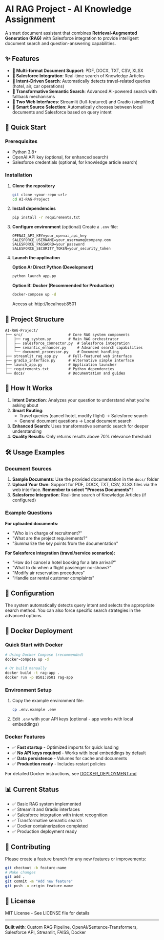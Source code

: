 # AI RAG Project - AI Knowledge Assignment

A smart document assistant that combines **Retrieval-Augmented Generation (RAG)** with Salesforce integration to provide intelligent document search and question-answering capabilities.

## ✨ Features

- **📄 Multi-format Document Support**: PDF, DOCX, TXT, CSV, XLSX
- **🏢 Salesforce Integration**: Real-time search of Knowledge Articles
- **🧠 Intent-Driven Search**: Automatically detects travel-related queries (hotel, air, car operations)
- **🚀 Transformative Semantic Search**: Advanced AI-powered search with fallback mechanisms
- **💬 Two Web Interfaces**: Streamlit (full-featured) and Gradio (simplified)
- **🎯 Smart Source Selection**: Automatically chooses between local documents and Salesforce based on query intent

## 🚀 Quick Start

### Prerequisites
- Python 3.8+
- OpenAI API key (optional, for enhanced search)
- Salesforce credentials (optional, for knowledge article search)

### Installation

1. **Clone the repository**
   ```bash
   git clone <your-repo-url>
   cd AI-RAG-Project
   ```

2. **Install dependencies**
   ```bash
   pip install -r requirements.txt
   ```

3. **Configure environment** (optional)
   Create a `.env` file:
   ```env
   OPENAI_API_KEY=your_openai_api_key
   SALESFORCE_USERNAME=your_username@company.com
   SALESFORCE_PASSWORD=your_password
   SALESFORCE_SECURITY_TOKEN=your_security_token
   ```

4. **Launch the application**
   
   **Option A: Direct Python (Development)**
   ```bash
   python launch_app.py
   ```
   
   **Option B: Docker (Recommended for Production)**
   ```bash
   docker-compose up -d
   ```
   
   Access at: http://localhost:8501

## 📁 Project Structure

```
AI-RAG-Project/
├── src/                     # Core RAG system components
│   ├── rag_system.py        # Main RAG orchestrator
│   ├── salesforce_connector.py  # Salesforce integration
│   ├── semantic_enhancer.py     # Advanced search capabilities
│   └── document_processor.py    # Document handling
├── streamlit_rag_app.py     # Full-featured web interface
├── gradio_interface.py      # Alternative simple interface
├── launch_app.py            # Application launcher
├── requirements.txt         # Python dependencies
└── docs/                    # Documentation and guides
```

## 🎯 How It Works

1. **Intent Detection**: Analyzes your question to understand what you're asking about
2. **Smart Routing**: 
   - Travel queries (cancel hotel, modify flight) → Salesforce search
   - General document questions → Local document search
3. **Enhanced Search**: Uses transformative semantic search for deeper understanding
4. **Quality Results**: Only returns results above 70% relevance threshold

## 🛠️ Usage Examples

### Document Sources
1. **Sample Documents**: Use the provided documentation in the `docs/` folder
2. **Upload Your Own**: Support for PDF, DOCX, TXT, CSV, XLSX files via the web interface. **Remember to select "Process Documents"!**
3. **Salesforce Integration**: Real-time search of Knowledge Articles (if configured)

### Example Questions
**For uploaded documents:**
- "Who is in charge of recruitment?"
- "What are the project requirements?"
- "Summarize the key points from the documentation"

**For Salesforce integration (travel/service scenarios):**
- "How do I cancel a hotel booking for a late arrival?"
- "What to do when a flight passenger no-shows?"
- "Modify air reservation procedures"
- "Handle car rental customer complaints"

## 🔧 Configuration

The system automatically detects query intent and selects the appropriate search method. You can also force specific search strategies in the advanced options.

## 🐳 Docker Deployment

### Quick Start with Docker
```bash
# Using Docker Compose (recommended)
docker-compose up -d

# Or build manually
docker build -t rag-app .
docker run -p 8501:8501 rag-app
```

### Environment Setup
1. Copy the example environment file:
   ```bash
   cp .env.example .env
   ```
2. Edit `.env` with your API keys (optional - app works with local embeddings)

### Docker Features
- ✅ **Fast startup** - Optimized imports for quick loading
- ✅ **No API keys required** - Works with local embeddings by default
- ✅ **Data persistence** - Volumes for cache and documents
- ✅ **Production ready** - Includes restart policies

For detailed Docker instructions, see [DOCKER_DEPLOYMENT.md](DOCKER_DEPLOYMENT.md)

## 📊 Current Status

- ✅ Basic RAG system implemented
- ✅ Streamlit and Gradio interfaces
- ✅ Salesforce integration with intent recognition
- ✅ Transformative semantic search
- ✅ Docker containerization completed
- ✅ Production deployment ready

## 🤝 Contributing

Please create a feature branch for any new features or improvements:
```bash
git checkout -b feature-name
# Make changes
git add .
git commit -m "Add new feature"
git push -u origin feature-name
```

## 📄 License

MIT License - See LICENSE file for details

---

**Built with**: Custom RAG Pipeline, OpenAI/Sentence-Transformers, Salesforce API, Streamlit, FAISS, Docker